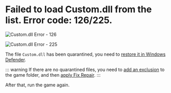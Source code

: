 # Failed to load Custom.dll from the list. Error code: 126/225.

![Custom.dll Error - 126](/en/assets/errors/custom.dll-error-126.png)

![Custom.dll Error - 225](/en/assets/errors/custom.dll-error-225.png)

The file `Custom.dll` has been quarantined, you need to [restore it in Windows Defender](/en/restore-files.md).

::: warning If there are no quarantined files, you need to [add an exclusion](/en/add-exclusion.md) to the game folder, and then [apply Fix Repair](/en/fix-repair.md).
:::

After that, run the game again.